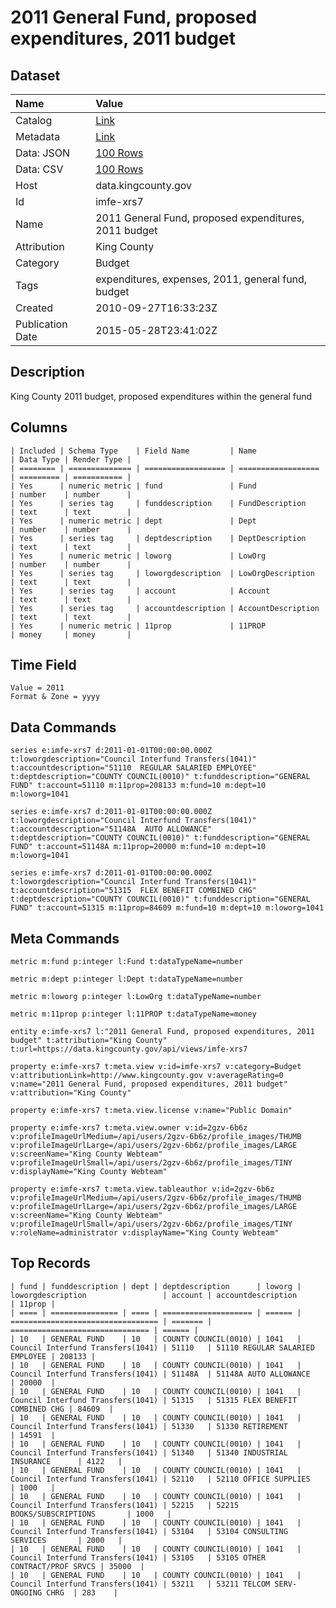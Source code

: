 # 2011 General Fund, proposed expenditures, 2011 budget

## Dataset

| Name | Value |
| :--- | :---- |
| Catalog | [Link](https://catalog.data.gov/dataset/2011-general-fund-proposed-expenditures-2011-budget-e6f37) |
| Metadata | [Link](https://data.kingcounty.gov/api/views/imfe-xrs7) |
| Data: JSON | [100 Rows](https://data.kingcounty.gov/api/views/imfe-xrs7/rows.json?max_rows=100) |
| Data: CSV | [100 Rows](https://data.kingcounty.gov/api/views/imfe-xrs7/rows.csv?max_rows=100) |
| Host | data.kingcounty.gov |
| Id | imfe-xrs7 |
| Name | 2011 General Fund, proposed expenditures, 2011 budget |
| Attribution | King County |
| Category | Budget |
| Tags | expenditures, expenses, 2011, general fund, budget |
| Created | 2010-09-27T16:33:23Z |
| Publication Date | 2015-05-28T23:41:02Z |

## Description

King County 2011 budget, proposed expenditures within the general fund

## Columns

```ls
| Included | Schema Type    | Field Name         | Name               | Data Type | Render Type |
| ======== | ============== | ================== | ================== | ========= | =========== |
| Yes      | numeric metric | fund               | Fund               | number    | number      |
| Yes      | series tag     | funddescription    | FundDescription    | text      | text        |
| Yes      | numeric metric | dept               | Dept               | number    | number      |
| Yes      | series tag     | deptdescription    | DeptDescription    | text      | text        |
| Yes      | numeric metric | loworg             | LowOrg             | number    | number      |
| Yes      | series tag     | loworgdescription  | LowOrgDescription  | text      | text        |
| Yes      | series tag     | account            | Account            | text      | text        |
| Yes      | series tag     | accountdescription | AccountDescription | text      | text        |
| Yes      | numeric metric | 11prop             | 11PROP             | money     | money       |
```

## Time Field

```ls
Value = 2011
Format & Zone = yyyy
```

## Data Commands

```ls
series e:imfe-xrs7 d:2011-01-01T00:00:00.000Z t:loworgdescription="Council Interfund Transfers(1041)" t:accountdescription="51110  REGULAR SALARIED EMPLOYEE" t:deptdescription="COUNTY COUNCIL(0010)" t:funddescription="GENERAL FUND" t:account=51110 m:11prop=208133 m:fund=10 m:dept=10 m:loworg=1041

series e:imfe-xrs7 d:2011-01-01T00:00:00.000Z t:loworgdescription="Council Interfund Transfers(1041)" t:accountdescription="51148A  AUTO ALLOWANCE" t:deptdescription="COUNTY COUNCIL(0010)" t:funddescription="GENERAL FUND" t:account=51148A m:11prop=20000 m:fund=10 m:dept=10 m:loworg=1041

series e:imfe-xrs7 d:2011-01-01T00:00:00.000Z t:loworgdescription="Council Interfund Transfers(1041)" t:accountdescription="51315  FLEX BENEFIT COMBINED CHG" t:deptdescription="COUNTY COUNCIL(0010)" t:funddescription="GENERAL FUND" t:account=51315 m:11prop=84609 m:fund=10 m:dept=10 m:loworg=1041
```

## Meta Commands

```ls
metric m:fund p:integer l:Fund t:dataTypeName=number

metric m:dept p:integer l:Dept t:dataTypeName=number

metric m:loworg p:integer l:LowOrg t:dataTypeName=number

metric m:11prop p:integer l:11PROP t:dataTypeName=money

entity e:imfe-xrs7 l:"2011 General Fund, proposed expenditures, 2011 budget" t:attribution="King County" t:url=https://data.kingcounty.gov/api/views/imfe-xrs7

property e:imfe-xrs7 t:meta.view v:id=imfe-xrs7 v:category=Budget v:attributionLink=http://www.kingcounty.gov v:averageRating=0 v:name="2011 General Fund, proposed expenditures, 2011 budget" v:attribution="King County"

property e:imfe-xrs7 t:meta.view.license v:name="Public Domain"

property e:imfe-xrs7 t:meta.view.owner v:id=2gzv-6b6z v:profileImageUrlMedium=/api/users/2gzv-6b6z/profile_images/THUMB v:profileImageUrlLarge=/api/users/2gzv-6b6z/profile_images/LARGE v:screenName="King County Webteam" v:profileImageUrlSmall=/api/users/2gzv-6b6z/profile_images/TINY v:displayName="King County Webteam"

property e:imfe-xrs7 t:meta.view.tableauthor v:id=2gzv-6b6z v:profileImageUrlMedium=/api/users/2gzv-6b6z/profile_images/THUMB v:profileImageUrlLarge=/api/users/2gzv-6b6z/profile_images/LARGE v:screenName="King County Webteam" v:profileImageUrlSmall=/api/users/2gzv-6b6z/profile_images/TINY v:roleName=administrator v:displayName="King County Webteam"
```

## Top Records

```ls
| fund | funddescription | dept | deptdescription      | loworg | loworgdescription                 | account | accountdescription              | 11prop | 
| ==== | =============== | ==== | ==================== | ====== | ================================= | ======= | =============================== | ====== | 
| 10   | GENERAL FUND    | 10   | COUNTY COUNCIL(0010) | 1041   | Council Interfund Transfers(1041) | 51110   | 51110 REGULAR SALARIED EMPLOYEE | 208133 | 
| 10   | GENERAL FUND    | 10   | COUNTY COUNCIL(0010) | 1041   | Council Interfund Transfers(1041) | 51148A  | 51148A AUTO ALLOWANCE           | 20000  | 
| 10   | GENERAL FUND    | 10   | COUNTY COUNCIL(0010) | 1041   | Council Interfund Transfers(1041) | 51315   | 51315 FLEX BENEFIT COMBINED CHG | 84609  | 
| 10   | GENERAL FUND    | 10   | COUNTY COUNCIL(0010) | 1041   | Council Interfund Transfers(1041) | 51330   | 51330 RETIREMENT                | 14591  | 
| 10   | GENERAL FUND    | 10   | COUNTY COUNCIL(0010) | 1041   | Council Interfund Transfers(1041) | 51340   | 51340 INDUSTRIAL INSURANCE      | 4122   | 
| 10   | GENERAL FUND    | 10   | COUNTY COUNCIL(0010) | 1041   | Council Interfund Transfers(1041) | 52110   | 52110 OFFICE SUPPLIES           | 1000   | 
| 10   | GENERAL FUND    | 10   | COUNTY COUNCIL(0010) | 1041   | Council Interfund Transfers(1041) | 52215   | 52215 BOOKS/SUBSCRIPTIONS       | 1000   | 
| 10   | GENERAL FUND    | 10   | COUNTY COUNCIL(0010) | 1041   | Council Interfund Transfers(1041) | 53104   | 53104 CONSULTING SERVICES       | 2000   | 
| 10   | GENERAL FUND    | 10   | COUNTY COUNCIL(0010) | 1041   | Council Interfund Transfers(1041) | 53105   | 53105 OTHER CONTRACT/PROF SRVCS | 35000  | 
| 10   | GENERAL FUND    | 10   | COUNTY COUNCIL(0010) | 1041   | Council Interfund Transfers(1041) | 53211   | 53211 TELCOM SERV-ONGOING CHRG  | 283    | 
```